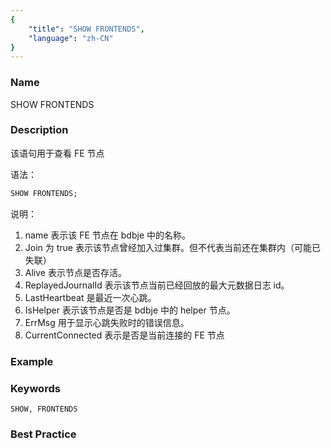 ```yaml
---
{
    "title": "SHOW FRONTENDS",
    "language": "zh-CN"
}
---
```


<!--
Licensed to the Apache Software Foundation (ASF) under one
or more contributor license agreements.  See the NOTICE file
distributed with this work for additional information
regarding copyright ownership.  The ASF licenses this file
to you under the Apache License, Version 2.0 (the
"License"); you may not use this file except in compliance
with the License.  You may obtain a copy of the License at

  http://www.apache.org/licenses/LICENSE-2.0

Unless required by applicable law or agreed to in writing,
software distributed under the License is distributed on an
"AS IS" BASIS, WITHOUT WARRANTIES OR CONDITIONS OF ANY
KIND, either express or implied.  See the License for the
specific language governing permissions and limitations
under the License.
-->

### Name

SHOW FRONTENDS

### Description

 该语句用于查看 FE 节点

 语法：

```sql
SHOW FRONTENDS;
```

说明：
1. name 表示该 FE 节点在 bdbje 中的名称。
2. Join 为 true 表示该节点曾经加入过集群。但不代表当前还在集群内（可能已失联）
3. Alive 表示节点是否存活。
4.  ReplayedJournalId 表示该节点当前已经回放的最大元数据日志 id。    
5.  LastHeartbeat 是最近一次心跳。
6. IsHelper 表示该节点是否是 bdbje 中的 helper 节点。
7. ErrMsg 用于显示心跳失败时的错误信息。
8. CurrentConnected 表示是否是当前连接的 FE 节点

### Example

### Keywords

    SHOW, FRONTENDS

### Best Practice

